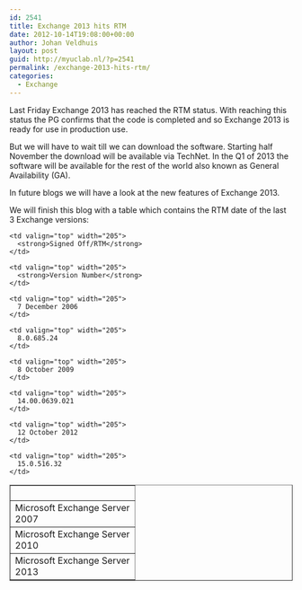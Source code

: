 ```yaml
---
id: 2541
title: Exchange 2013 hits RTM
date: 2012-10-14T19:08:00+00:00
author: Johan Veldhuis
layout: post
guid: http://myuclab.nl/?p=2541
permalink: /exchange-2013-hits-rtm/
categories:
  - Exchange
---
```

Last Friday Exchange 2013 has reached the RTM status. With reaching this status the PG confirms that the code is completed and so Exchange 2013 is ready for use in production use.

But we will have to wait till we can download the software. Starting half November the download will be available via TechNet. In the Q1 of 2013 the software will be available for the rest of the world also known as General Availability (GA).

In future blogs we will have a look at the new features of Exchange 2013.

We will finish this blog with a table which contains the RTM date of the last 3 Exchange versions:

<table border="1" cellspacing="0" cellpadding="0">
  <tr>
    <td valign="top" width="205">
       
    </td>
    
    <td valign="top" width="205">
      <strong>Signed Off/RTM</strong>
    </td>
    
    <td valign="top" width="205">
      <strong>Version Number</strong>
    </td>
  </tr>
  
  <tr>
    <td valign="top" width="205">
      Microsoft Exchange Server 2007
    </td>
    
    <td valign="top" width="205">
      7 December 2006
    </td>
    
    <td valign="top" width="205">
      8.0.685.24
    </td>
  </tr>
  
  <tr>
    <td valign="top" width="205">
      Microsoft Exchange Server 2010
    </td>
    
    <td valign="top" width="205">
      8 October 2009
    </td>
    
    <td valign="top" width="205">
      14.00.0639.021
    </td>
  </tr>
  
  <tr>
    <td valign="top" width="205">
      Microsoft Exchange Server 2013
    </td>
    
    <td valign="top" width="205">
      12 October 2012
    </td>
    
    <td valign="top" width="205">
      15.0.516.32
    </td>
  </tr>
</table>